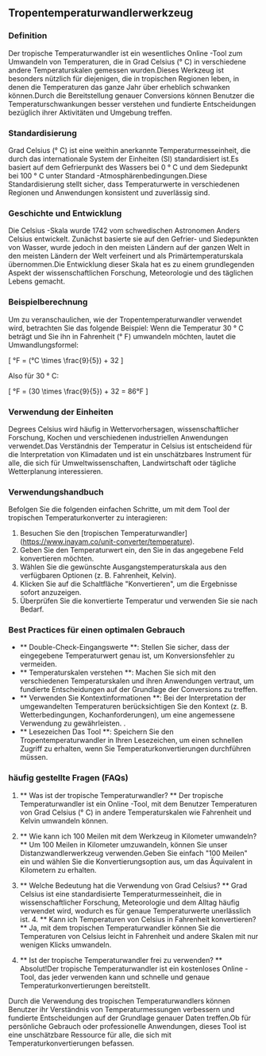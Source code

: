 ## Tropentemperaturwandlerwerkzeug

### Definition
Der tropische Temperaturwandler ist ein wesentliches Online -Tool zum Umwandeln von Temperaturen, die in Grad Celsius (° C) in verschiedene andere Temperaturskalen gemessen wurden.Dieses Werkzeug ist besonders nützlich für diejenigen, die in tropischen Regionen leben, in denen die Temperaturen das ganze Jahr über erheblich schwanken können.Durch die Bereitstellung genauer Conversions können Benutzer die Temperaturschwankungen besser verstehen und fundierte Entscheidungen bezüglich ihrer Aktivitäten und Umgebung treffen.

### Standardisierung
Grad Celsius (° C) ist eine weithin anerkannte Temperaturmesseinheit, die durch das internationale System der Einheiten (SI) standardisiert ist.Es basiert auf dem Gefrierpunkt des Wassers bei 0 ° C und dem Siedepunkt bei 100 ° C unter Standard -Atmosphärenbedingungen.Diese Standardisierung stellt sicher, dass Temperaturwerte in verschiedenen Regionen und Anwendungen konsistent und zuverlässig sind.

### Geschichte und Entwicklung
Die Celsius -Skala wurde 1742 vom schwedischen Astronomen Anders Celsius entwickelt. Zunächst basierte sie auf den Gefrier- und Siedepunkten von Wasser, wurde jedoch in den meisten Ländern auf der ganzen Welt in den meisten Ländern der Welt verfeinert und als Primärtemperaturskala übernommen.Die Entwicklung dieser Skala hat es zu einem grundlegenden Aspekt der wissenschaftlichen Forschung, Meteorologie und des täglichen Lebens gemacht.

### Beispielberechnung
Um zu veranschaulichen, wie der Tropentemperaturwandler verwendet wird, betrachten Sie das folgende Beispiel: Wenn die Temperatur 30 ° C beträgt und Sie ihn in Fahrenheit (° F) umwandeln möchten, lautet die Umwandlungsformel:

\[ °F = (°C \times \frac{9}{5}) + 32 \]

Also für 30 ° C:

\[ °F = (30 \times \frac{9}{5}) + 32 = 86°F \]

### Verwendung der Einheiten
Degrees Celsius wird häufig in Wettervorhersagen, wissenschaftlicher Forschung, Kochen und verschiedenen industriellen Anwendungen verwendet.Das Verständnis der Temperatur in Celsius ist entscheidend für die Interpretation von Klimadaten und ist ein unschätzbares Instrument für alle, die sich für Umweltwissenschaften, Landwirtschaft oder tägliche Wetterplanung interessieren.

### Verwendungshandbuch
Befolgen Sie die folgenden einfachen Schritte, um mit dem Tool der tropischen Temperaturkonverter zu interagieren:
1. Besuchen Sie den [tropischen Temperaturwandler] (https://www.inayam.co/unit-converter/temperature).
2. Geben Sie den Temperaturwert ein, den Sie in das angegebene Feld konvertieren möchten.
3. Wählen Sie die gewünschte Ausgangstemperaturskala aus den verfügbaren Optionen (z. B. Fahrenheit, Kelvin).
4. Klicken Sie auf die Schaltfläche "Konvertieren", um die Ergebnisse sofort anzuzeigen.
5. Überprüfen Sie die konvertierte Temperatur und verwenden Sie sie nach Bedarf.

### Best Practices für einen optimalen Gebrauch
- ** Double-Check-Eingangswerte **: Stellen Sie sicher, dass der eingegebene Temperaturwert genau ist, um Konversionsfehler zu vermeiden.
- ** Temperaturskalen verstehen **: Machen Sie sich mit den verschiedenen Temperaturskalen und ihren Anwendungen vertraut, um fundierte Entscheidungen auf der Grundlage der Conversions zu treffen.
- ** Verwenden Sie Kontextinformationen **: Bei der Interpretation der umgewandelten Temperaturen berücksichtigen Sie den Kontext (z. B. Wetterbedingungen, Kochanforderungen), um eine angemessene Verwendung zu gewährleisten.
.
- ** Lesezeichen Das Tool **: Speichern Sie den Tropentemperaturwandler in Ihren Lesezeichen, um einen schnellen Zugriff zu erhalten, wenn Sie Temperaturkonvertierungen durchführen müssen.

### häufig gestellte Fragen (FAQs)

1. ** Was ist der tropische Temperaturwandler? **
Der tropische Temperaturwandler ist ein Online -Tool, mit dem Benutzer Temperaturen von Grad Celsius (° C) in andere Temperaturskalen wie Fahrenheit und Kelvin umwandeln können.

2. ** Wie kann ich 100 Meilen mit dem Werkzeug in Kilometer umwandeln? **
Um 100 Meilen in Kilometer umzuwandeln, können Sie unser Distanzwandlerwerkzeug verwenden.Geben Sie einfach "100 Meilen" ein und wählen Sie die Konvertierungsoption aus, um das Äquivalent in Kilometern zu erhalten.

3. ** Welche Bedeutung hat die Verwendung von Grad Celsius? **
Grad Celsius ist eine standardisierte Temperaturmesseinheit, die in wissenschaftlicher Forschung, Meteorologie und dem Alltag häufig verwendet wird, wodurch es für genaue Temperaturwerte unerlässlich ist. 4. ** Kann ich Temperaturen von Celsius in Fahrenheit konvertieren? **
Ja, mit dem tropischen Temperaturwandler können Sie die Temperaturen von Celsius leicht in Fahrenheit und andere Skalen mit nur wenigen Klicks umwandeln.

5. ** Ist der tropische Temperaturwandler frei zu verwenden? **
Absolut!Der tropische Temperaturwandler ist ein kostenloses Online -Tool, das jeder verwenden kann und schnelle und genaue Temperaturkonvertierungen bereitstellt.

Durch die Verwendung des tropischen Temperaturwandlers können Benutzer ihr Verständnis von Temperaturmessungen verbessern und fundierte Entscheidungen auf der Grundlage genauer Daten treffen.Ob für persönliche Gebrauch oder professionelle Anwendungen, dieses Tool ist eine unschätzbare Ressource für alle, die sich mit Temperaturkonvertierungen befassen.